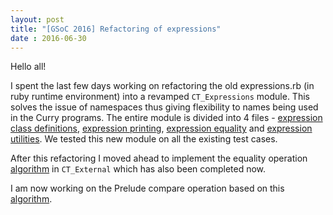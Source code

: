 ```yaml
---
layout: post
title: "[GSoC 2016] Refactoring of expressions"
date : 2016-06-30
---
```


Hello all!

I spent the last few days working on refactoring the old expressions.rb (in ruby runtime environment) into a revamped `CT_Expressions` module. This solves the issue of namespaces thus giving flexibility to names being used in the Curry programs. The entire module is divided into 4 files - <a href='https://github.com/karthiksenthil/ruby_curry/blob/master/src/compiler/CT_Expressions.rb'>expression class definitions</a>, <a href='https://github.com/karthiksenthil/ruby_curry/blob/master/src/compiler/CT_Expressions_print.rb'>expression printing</a>, <a href='https://github.com/karthiksenthil/ruby_curry/blob/master/src/compiler/CT_Expressions_equality.rb'>expression equality</a> and <a href='https://github.com/karthiksenthil/ruby_curry/blob/master/src/compiler/CT_Expressions_utils.rb'>expression utilities</a>. We tested this new module on all the existing test cases.

After this refactoring I moved ahead to implement the equality operation <a href='https://github.com/karthiksenthil/ruby_curry/blob/master/docs/equality-algorithm.txt'>algorithm</a> in `CT_External` which has also been completed now. 

I am now working on the Prelude compare operation based on this <a href='https://github.com/karthiksenthil/ruby_curry/blob/master/docs/compare-algorithm.txt'>algorithm</a>.